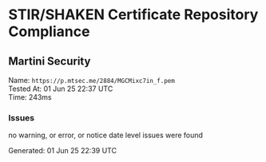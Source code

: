 # STIR/SHAKEN Certificate Repository Compliance

## Martini Security

Name: `https://p.mtsec.me/2884/MGCMixc7in_f.pem`\
Tested At: 01 Jun 25 22:37 UTC\
Time: 243ms

### Issues

no warning, or error, or notice date level issues were found

Generated: 01 Jun 25 22:39 UTC